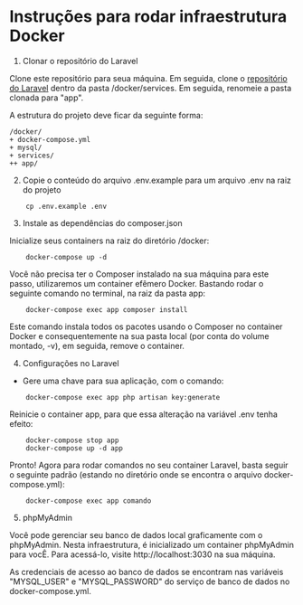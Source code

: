 # Instruções para rodar infraestrutura Docker

1.  Clonar o repositório do Laravel

Clone este repositório para seua máquina. Em seguida, clone o [repositório do Laravel](https://github.com/laravel/laravel) dentro da pasta /docker/services. Em seguida, renomeie a pasta clonada para "app".

A estrutura do projeto deve ficar da seguinte forma:

```
/docker/
+ docker-compose.yml
+ mysql/
+ services/
++ app/
```

2. Copie o conteúdo do arquivo .env.example para um arquivo .env na raiz do projeto

```
	cp .env.example .env
```

3.  Instale as dependências do composer.json

Inicialize seus containers na raiz do diretório /docker:

```
	docker-compose up -d
```

Você não precisa ter o Composer instalado na sua máquina para este passo, utilizaremos um container efêmero Docker. Bastando rodar o seguinte comando no terminal, na raiz da pasta app:

```
	docker-compose exec app composer install
```

Este comando instala todos os pacotes usando o Composer no container Docker e consequentemente na sua pasta local (por conta do volume montado, -v), em seguida, remove o container.

4. Configurações no Laravel

*   Gere uma chave para sua aplicação, com o comando:
```
	docker-compose exec app php artisan key:generate
```

Reinicie o container app, para que essa alteração na variável .env tenha efeito: 
```
	docker-compose stop app
	docker-compose up -d app
```

Pronto! Agora para rodar comandos no seu container Laravel, basta seguir o seguinte padrão (estando no diretório onde se encontra o arquivo docker-compose.yml):

```
	docker-compose exec app comando
```

5. phpMyAdmin

Você pode gerenciar seu banco de dados local graficamente com o phpMyAdmin. Nesta infraestrutura, é inicializado um container phpMyAdmin para vocÊ. Para acessá-lo, visite http://localhost:3030 na sua máquina. 

As credenciais de acesso ao banco de dados se encontram nas variáveis "MYSQL_USER" e "MYSQL_PASSWORD" do serviço de banco de dados no docker-compose.yml.
